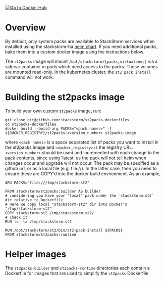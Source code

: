 [![Go to Docker Hub](https://img.shields.io/docker/cloud/build/stackstorm/st2packs)](https://hub.docker.com/r/stackstorm/st2packs/)

# Overview

By default, only system packs are available to StackStorm services when installed using the
stackstorm-ha [helm chart](https://helm.stackstorm.com). If you need additional packs,
bake them into a custom docker image using the instructions below.

The `st2packs` image will mount `/opt/stackstorm/{packs,virtualenvs}` via a sidecar container in
pods which need access to the packs. These volumes are mounted read-only. In the kubernetes cluster,
the `st2 pack install` command will not work.

# Building the st2packs image

To build your own custom `st2packs` image, run:

```
git clone git@github.com:stackstorm/st2packs-dockerfiles
cd st2packs-dockerfiles
docker build --build-arg PACKS="<pack names>" -t ${DOCKER_REGISTRY}/st2packs:<version_number> st2packs-image
```

where `<pack names>` is a space separated list of packs you want to install in the st2packs image
and `<docker_registry>` is the registry URL. `<version_number>` should be used and incremented with each change to the pack contents, since using 'latest' as the pack will not tell helm when changes occur and upgrade will not occur. The pack may be specified as a github url, or as a
local file (e.g. file://<path to file>). In the latter case, then you need to ensure these are
COPY'd into the docker build environment. As an example,

```
ARG PACKS="file:///tmp/stackstorm-st2"

FROM stackstorm/st2packs:builder AS builder
# considering you have your "local" pack under the `stackstorm-st2` dir relative to Dockerfile
# Here we copy local "stackstorm-st2" dir into Docker's "/tmp/stackstorm-st2"
COPY stackstorm-st2 /tmp/stackstorm-st2/
# Check it
RUN ls -la /tmp/stackstorm-st2

RUN /opt/stackstorm/st2/bin/st2-pack-install ${PACKS}
FROM stackstorm/st2packs:runtime
```

# Helper images

The `st2packs-builder` and `st2packs-runtime` directories each contain a Dockerfile for images that
are used to simplify the `st2packs` Dockerfile.
